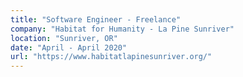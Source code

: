 ```yaml
---
title: "Software Engineer - Freelance"
company: "Habitat for Humanity - La Pine Sunriver"
location: "Sunriver, OR"
date: "April - April 2020"
url: "https://www.habitatlapinesunriver.org/"
---
```


